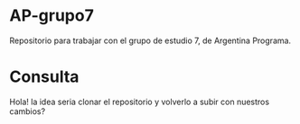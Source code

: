 # AP-grupo7
Repositorio para trabajar con el grupo de estudio 7, de Argentina Programa.
# Consulta
Hola! la idea seria clonar el repositorio y volverlo a subir con nuestros cambios?

